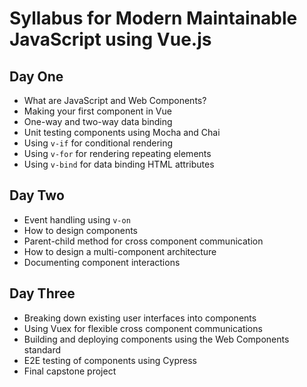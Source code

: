 # Syllabus for Modern Maintainable JavaScript using Vue.js

## Day One

- What are JavaScript and Web Components?
- Making your first component in Vue
- One-way and two-way data binding
- Unit testing components using Mocha and Chai
- Using `v-if` for conditional rendering
- Using `v-for` for rendering repeating elements
- Using `v-bind` for data binding HTML attributes

## Day Two

- Event handling using `v-on`
- How to design components
- Parent-child method for cross component communication
- How to design a multi-component architecture
- Documenting component interactions

## Day Three

- Breaking down existing user interfaces into components
- Using Vuex for flexible cross component communications
- Building and deploying components using the Web Components standard
- E2E testing of components using Cypress
- Final capstone project